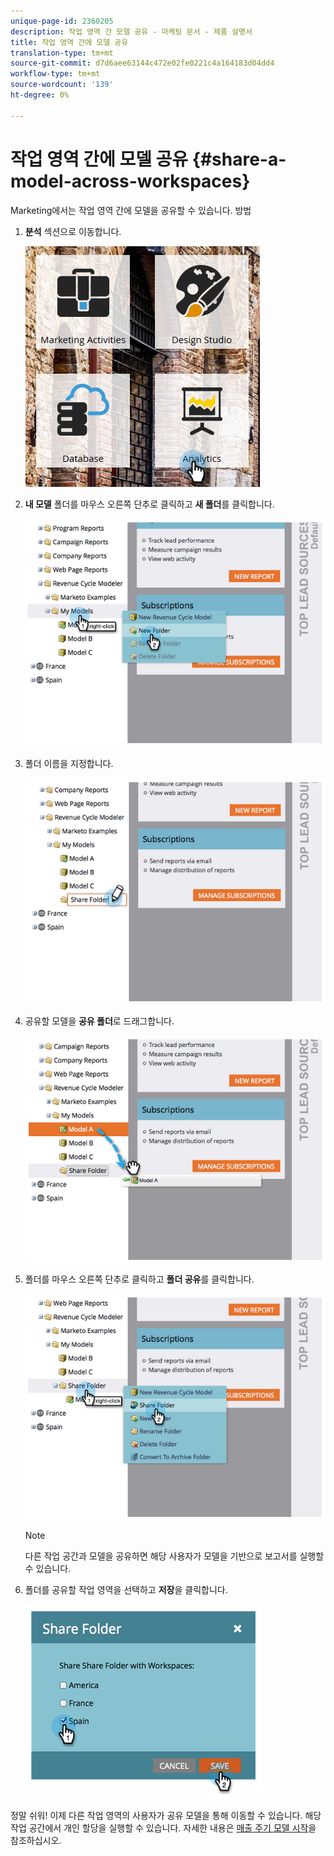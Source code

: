 ```yaml
---
unique-page-id: 2360205
description: 작업 영역 간 모델 공유 - 마케팅 문서 - 제품 설명서
title: 작업 영역 간에 모델 공유
translation-type: tm+mt
source-git-commit: d7d6aee63144c472e02fe0221c4a164183d04dd4
workflow-type: tm+mt
source-wordcount: '139'
ht-degree: 0%

---
```



# 작업 영역 간에 모델 공유 {#share-a-model-across-workspaces}

Marketing에서는 작업 영역 간에 모델을 공유할 수 있습니다. 방법

1. **분석** 섹션으로 이동합니다.

   ![](assets/analytics.png)

1. **내 모델** 폴더를 마우스 오른쪽 단추로 클릭하고 **새 폴더**&#x200B;를 클릭합니다.

   ![](assets/image2014-10-3-14-3a5-3a23.png)

1. 폴더 이름을 지정합니다.

   ![](assets/image2014-10-3-14-3a5-3a38.png)

1. 공유할 모델을 **공유 폴더**&#x200B;로 드래그합니다.

   ![](assets/image2014-10-3-14-3a5-3a52.png)

1. 폴더를 마우스 오른쪽 단추로 클릭하고 **폴더 공유**&#x200B;를 클릭합니다.

   ![](assets/image2014-10-3-14-3a6-3a9.png)

   >[!NOTE]
   >
   >
   >다른 작업 공간과 모델을 공유하면 해당 사용자가 모델을 기반으로 보고서를 실행할 수 있습니다.

1. 폴더를 공유할 작업 영역을 선택하고 **저장**&#x200B;을 클릭합니다.

   ![](assets/image2014-10-3-14-3a6-3a22.png)

정말 쉬워! 이제 다른 작업 영역의 사용자가 공유 모델을 통해 이동할 수 있습니다. 해당 작업 공간에서 개인 할당을 실행할 수 있습니다. 자세한 내용은 [매출 주기 모델 시작](https://community.marketo.com/MarketoArticle?id=kA050000000KyvQCAS)을 참조하십시오.
